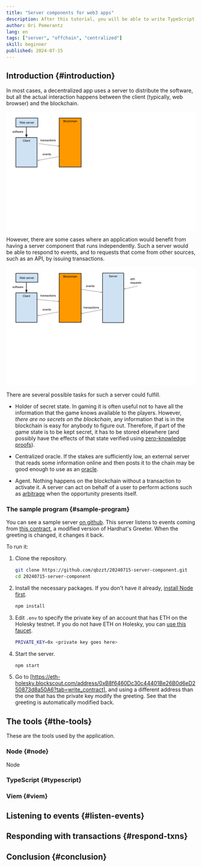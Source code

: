 ```yaml
---
title: "Server components for web3 apps"
description: After this tutorial, you will be able to write TypeScript servers that listen to events on a blockchain and respond accordingly with their own transactions. This will enable you to write applications that are centralized (because the server is a point of failure), but can interact with web3 entities.
author: Ori Pomerantz
lang: en
tags: ["server", "offchain", "centralized"]
skill: beginner
published: 2024-07-15
---
```


## Introduction {#introduction}

In most cases, a decentralized app uses a server to distribute the software, but all the actual interaction happens between the client (typically, web browser) and the blockchain.

![Normal interaction between web server, client, and blockchain](./fig-1.svg)

However, there are some cases where an application would benefit from having a server component that runs independently. Such a server would be able to respond to events, and to requests that come from other sources, such as an API, by issuing transactions.

![The interaction with the addition of a server](./fig-2.svg)

There are several possible tasks for such a server could fulfill.

- Holder of secret state. In gaming it is often useful not to have all the information that the game knows available to the players. However, *there are no secrets on the blockchain*, any information that is in the blockchain is easy for anybody to figure out. Therefore, if part of the game state is to be kept secret, it has to be stored elsewhere (and possibly have the effects of that state verified using [zero-knowledge proofs](/zero-knowledge-proofs)).

- Centralized oracle. If the stakes are sufficiently low, an external server that reads some information online and then posts it to the chain may be good enough to use as an [oracle](/developers/docs/oracles/).

- Agent. Nothing happens on the blockchain without a transaction to activate it. A server can act on behalf of a user to perform actions such as [arbitrage](/developers/docs/mev/#mev-examples-dex-arbitrage) when the opportunity presents itself.

### The sample program {#sample-program}

You can see a sample server [on github](https://github.com/qbzzt/20240715-server-component). This server listens to events coming from [this contract](https://eth-holesky.blockscout.com/address/0xB8f6460Dc30c44401Be26B0d6eD250873d8a50A6?tab=contract_code), a modified version of Hardhat's Greeter. When the greeting is changed, it changes it back.

To run it:

1. Clone the repository.

   ```sh copy
   git clone https://github.com/qbzzt/20240715-server-component.git
   cd 20240715-server-component
   ```

2. Install the necessary packages. If you don't have it already, [install Node first](https://nodejs.org/en/download/package-manager).

   ```sh copy
   npm install
   ```

3. Edit `.env` to specify the private key of an account that has ETH on the Holesky testnet. If you do not have ETH on Holesky, you can [use this faucet](https://holesky-faucet.pk910.de/).

   ```sh filename=".env" copy
   PRIVATE_KEY=0x <private key goes here>
   ```

4. Start the server.

   ```sh copy
   npm start
   ```

5. Go to [https://eth-holesky.blockscout.com/address/0xB8f6460Dc30c44401Be26B0d6eD250873d8a50A6?tab=write_contract], and using a different address than the one that has the private key modify the greeting. See that the greeting is automatically modified back.

## The tools {#the-tools}

These are the tools used by the application.

### Node {#node}

Node 

### TypeScript {#typescript}

### Viem {#viem}

## Listening to events {#listen-events}

## Responding with transactions {#respond-txns}

## Conclusion {#conclusion}
